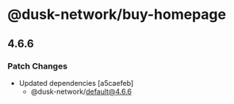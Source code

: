 # @dusk-network/buy-homepage

## 4.6.6
### Patch Changes

- Updated dependencies [a5caefeb]
  - @dusk-network/default@4.6.6
